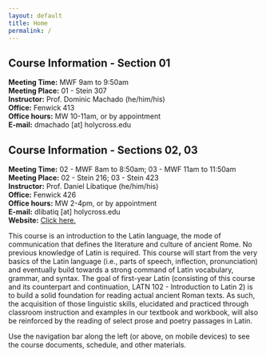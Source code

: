 ```yaml
---
layout: default
title: Home
permalink: /
---
```


## Course Information - Section 01
**Meeting Time:** MWF 9am to 9:50am  
**Meeting Place:**  01 - Stein 307  
**Instructor:** Prof. Dominic Machado (he/him/his)  
**Office:** Fenwick 413  
**Office hours:** MW 10-11am, or by appointment  
**E-mail:** dmachado [at] holycross.edu  

## Course Information - Sections 02, 03
**Meeting Time:** 02 - MWF 8am to 8:50am; 03 - MWF 11am to 11:50am  
**Meeting Place:**  02 - Stein 216; 03 - Stein 423  
**Instructor:** Prof. Daniel Libatique (he/him/his)  
**Office:** Fenwick 426  
**Office hours:** MW 2-4pm, or by appointment  
**E-mail:** dlibatiq [at] holycross.edu  
**Website:** [Click here.](https://dlibatique.github.io)

This course is an introduction to the Latin language, the mode of communication that defines the literature and culture of ancient Rome. No previous knowledge of Latin is required. This course will start from the very basics of the Latin language (i.e., parts of speech, inflection, pronunciation) and eventually build towards a strong command of Latin vocabulary, grammar, and syntax. The goal of first-year Latin (consisting of this course and its counterpart and continuation, LATN 102 - Introduction to Latin 2) is to build a solid foundation for reading actual ancient Roman texts. As such, the acquisition of those linguistic skills, elucidated and practiced through classroom instruction and examples in our textbook and workbook, will also be reinforced by the reading of select prose and poetry passages in Latin.

Use the navigation bar along the left (or above, on mobile devices) to see the course documents, schedule, and other materials.
